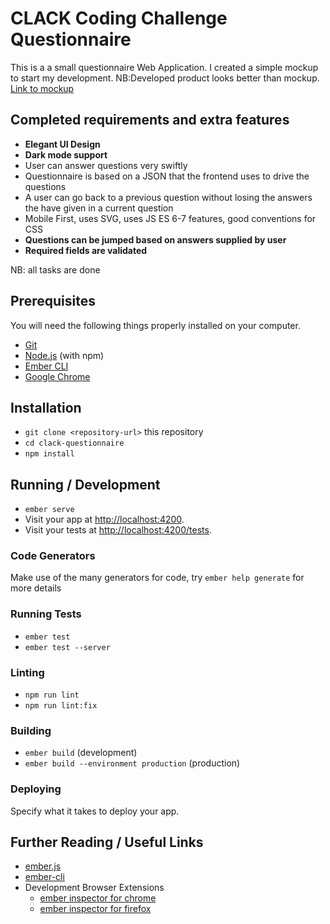 # CLACK Coding Challenge Questionnaire

This is a a small questionnaire Web Application. I created a simple mockup to start my development. NB:Developed product looks better than mockup. [Link to mockup](https://www.figma.com/proto/UfuvVLIL5HCJ1WW8jH1BQk/CLACK-Questionnaire?node-id=0%3A1)
## Completed requirements and extra features
* <b>Elegant UI Design</b>
* <b>Dark mode support</b>
* User can answer questions very swiftly
* Questionnaire is based on a JSON that the frontend uses to drive the questions
* A user can go back to a previous question without losing the answers the have given in a current question
* Mobile First, uses SVG, uses JS ES 6-7 features, good conventions for CSS
* <b>Questions can be jumped based on answers supplied by user</b>
* <b>Required fields are validated</b>

NB: all tasks are done

## Prerequisites

You will need the following things properly installed on your computer.

* [Git](https://git-scm.com/)
* [Node.js](https://nodejs.org/) (with npm)
* [Ember CLI](https://ember-cli.com/)
* [Google Chrome](https://google.com/chrome/)

## Installation

* `git clone <repository-url>` this repository
* `cd clack-questionnaire`
* `npm install`

## Running / Development

* `ember serve`
* Visit your app at [http://localhost:4200](http://localhost:4200).
* Visit your tests at [http://localhost:4200/tests](http://localhost:4200/tests).

### Code Generators

Make use of the many generators for code, try `ember help generate` for more details

### Running Tests

* `ember test`
* `ember test --server`

### Linting

* `npm run lint`
* `npm run lint:fix`

### Building

* `ember build` (development)
* `ember build --environment production` (production)

### Deploying

Specify what it takes to deploy your app.

## Further Reading / Useful Links

* [ember.js](https://emberjs.com/)
* [ember-cli](https://ember-cli.com/)
* Development Browser Extensions
  * [ember inspector for chrome](https://chrome.google.com/webstore/detail/ember-inspector/bmdblncegkenkacieihfhpjfppoconhi)
  * [ember inspector for firefox](https://addons.mozilla.org/en-US/firefox/addon/ember-inspector/)
